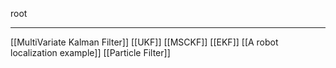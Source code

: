 root
****
[[MultiVariate Kalman Filter]]
[[UKF]]
[[MSCKF]]
[[EKF]]
[[A robot localization example]]
[[Particle Filter]]
